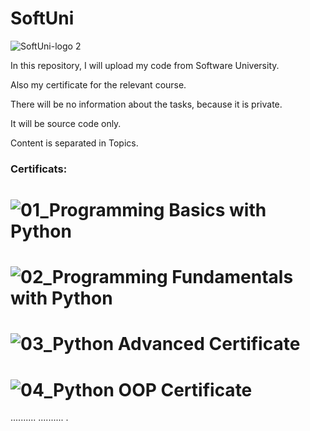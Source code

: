 # SoftUni

![SoftUni-logo 2](https://github.com/Zeus097/SoftUni/assets/142613528/61b8da4c-0e94-4abb-a5dc-4727634faa0f)


In this repository, I will upload my code from Software University.

Also my certificate for the relevant course.

There will be no information about the tasks, because it is private.

It will be source code only.

Content is separated in Topics.

### Certificats:


# ![01_Programming Basics with Python](https://github.com/user-attachments/assets/be582a7b-58cd-4432-8901-ac3dbbf9e974)

# ![02_Programming Fundamentals with Python](https://github.com/user-attachments/assets/552f1244-f803-4301-ae7c-ca81427e4271)

# ![03_Python Advanced Certificate](https://github.com/user-attachments/assets/e78b1502-138d-442d-9506-8cfafecc19e2)

# ![04_Python OOP Certificate](https://github.com/user-attachments/assets/512dcb73-59a6-47d4-962e-96ea66e37820)

..........
..........
.
